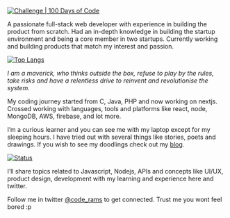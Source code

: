 [![Challenge | 100 Days of Code](https://img.shields.io/static/v1?label=Challenge&labelColor=384357&message=100%20Days%20of%20Code&color=00b4ee&style=for-the-badge&link=https://www.100daysofcode.com)](https://www.100daysofcode.com)

A passionate full-stack web developer with experience in building the product from scratch. Had an in-depth knowledge in building the startup environment and being a core member in two startups. Currently working and building products that match my interest and passion.

[![Top Langs](https://github-readme-stats.vercel.app/api/top-langs/?username=ramyachinnadurai&theme=onedark)](https://github.com/anuraghazra/github-readme-stats)

*I am a maverick, who thinks outside the box, refuse to play by the rules, take risks and have a relentless drive to reinvent and revolutionise the system.*

My coding journey started from C, Java, PHP and now working on nextjs. Crossed working with languages, tools and platforms like react, node, MongoDB, AWS, firebase, and lot more.

I’m a curious learner and you can see me with my laptop except for my sleeping hours. I have tried out with several things like stories, poets and drawings. If you wish to see my doodlings check out my [blog](https://ramyachinnadurai.in/). 

[![Status](https://github-readme-stats.vercel.app/api?username=ramyachinnadurai&show_icons=true&include_all_commits=true&count_private=true&theme=onedark)](https://github.com/ramyachinnadurai?tab=repositories)

I’ll share topics related to Javascript, Nodejs, APIs and concepts like UI/UX, product design, development with my learning and experience here and twitter.

Follow me in twitter [@code_rams](https://twitter.com/code_rams) to get connected. 
Trust me you wont feel bored :p

